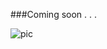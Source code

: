 ###Coming soon . . . 

![pic](http://images.fineartamerica.com/images-medium-large/supreme-court-building-in-black-and-white-val-black-russian-tourchin.jpg)
